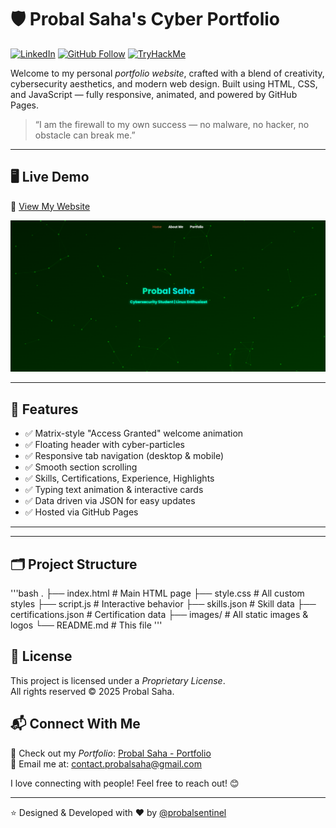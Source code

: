 # 🛡 Probal Saha's Cyber Portfolio
[![LinkedIn](https://img.shields.io/badge/-LinkedIn-blue?style=for-the-badge&logo=linkedin)](https://linkedin.com/in/probalsaha404)
[![GitHub Follow](https://img.shields.io/github/followers/probalsentinel?label=Follow&style=for-the-badge&logo=github)](https://github.com/probalsentinel)
[![TryHackMe](https://img.shields.io/badge/TryHackMe-Profile-black?style=for-the-badge&logo=tryhackme&logoColor=white)](https://tryhackme.com/p/ProbalSecOps)

Welcome to my personal *portfolio website*, crafted with a blend of creativity, cybersecurity aesthetics, and modern web design. Built using HTML, CSS, and JavaScript — fully responsive, animated, and powered by GitHub Pages.

> “I am the firewall to my own success — no malware, no hacker, no obstacle can break me.”

---

## 🖥 Live Demo

🔗 [View My Website](https://probalsentinel.github.io)

![Website Screenshot](images/screenshot_home.png)

---

## 🚀 Features

- ✅ Matrix-style "Access Granted" welcome animation
- ✅ Floating header with cyber-particles
- ✅ Responsive tab navigation (desktop & mobile)
- ✅ Smooth section scrolling
- ✅ Skills, Certifications, Experience, Highlights
- ✅ Typing text animation & interactive cards
- ✅ Data driven via JSON for easy updates
- ✅ Hosted via GitHub Pages

---


---

## 🗂 Project Structure

'''bash
.
├── index.html              # Main HTML page
├── style.css               # All custom styles
├── script.js               # Interactive behavior
├── skills.json             # Skill data
├── certifications.json     # Certification data
├── images/                 # All static images & logos
└── README.md               # This file
'''

## 📄 License
This project is licensed under a *Proprietary License*.  
All rights reserved © 2025 Probal Saha.


## 📬 Connect With Me

🚀 Check out my *Portfolio*: [Probal Saha - Portfolio](https://probalsentinel.github.io)  
📧 Email me at: [contact.probalsaha@gmail.com](mailto:contact.probalsaha@gmail.com)

   I love connecting with people! Feel free to reach out! 😊

---

⭐ Designed & Developed with ❤ by [@probalsentinel](https://github.com/probalsentinel)
